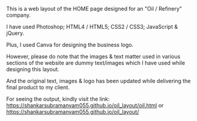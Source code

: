 This is a web layout of the HOME page designed for an "Oil / Refinery" company.

I have used Photoshop; HTML4 / HTML5; CSS2 / CSS3; JavaScript & jQuery. 

Plus, I used Canva for designing the business logo. 

However, please do note that the images & text matter used in various sections of the website are dummy text/images which I have used while designing this layout. 

And the original text, images & logo has been updated while delivering the final product to my client. 

For seeing the output, kindly visit the link: https://shankarsubramanyam055.github.io/oil_layout/oil.html or https://shankarsubramanyam055.github.io/oil_layout/
